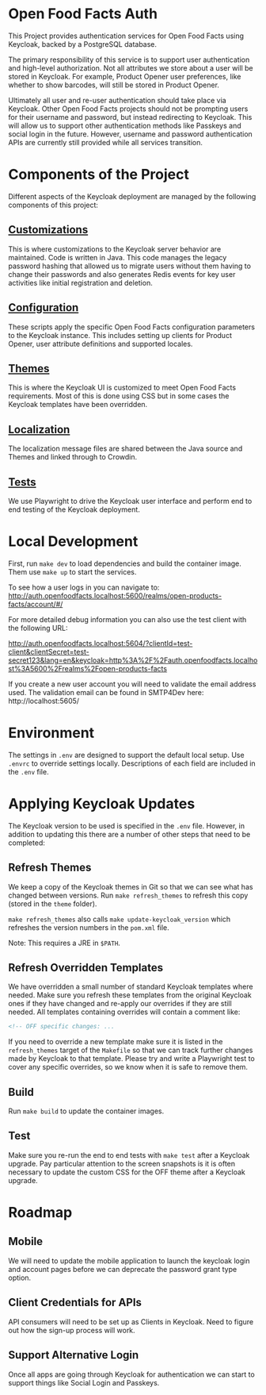 # Open Food Facts Auth

This Project provides authentication services for Open Food Facts using Keycloak, backed by a PostgreSQL database.

The primary responsibility of this service is to support user authentication and high-level authorization. Not all attributes we store about a user will be stored in Keycloak. For example, Product Opener user preferences, like whether to show barcodes, will still be stored in Product Opener.

Ultimately all user and re-user authentication should take place via Keycloak. Other Open Food Facts projects should not be prompting users for their username and password, but instead redirecting to Keycloak. This will allow us to support other authentication methods like Passkeys and social login in the future. However, username and password authentication APIs are currently still provided while all services transition.

# Components of the Project

Different aspects of the Keycloak deployment are managed by the following components of this project:

## [Customizations](src/README.md)

This is where customizations to the Keycloak server behavior are maintained. Code is written in Java. This code manages the legacy password hashing that allowed us to migrate users without them having to change their passwords and also generates Redis events for key user activities like initial registration and deletion.

## [Configuration](runtime-scripts/README.md)

These scripts apply the specific Open Food Facts configuration parameters to the Keycloak instance. This includes setting up clients for Product Opener, user attribute definitions and supported locales.

## [Themes](theme/README.md)

This is where the Keycloak UI is customized to meet Open Food Facts requirements. Most of this is done using CSS but in some cases the Keycloak templates have been overridden.

## [Localization](src/messages/README.md)

The localization message files are shared between the Java source and Themes and linked through to Crowdin.

## [Tests](tests/README.md)

We use Playwright to drive the Keycloak user interface and perform end to end testing of the Keycloak deployment.

# Local Development

First, run `make dev` to load dependencies and build the container image. Them use `make up` to start the services.

To see how a user logs in you can navigate to: http://auth.openfoodfacts.localhost:5600/realms/open-products-facts/account/#/

For more detailed debug information you can also use the test client with the following URL:

http://auth.openfoodfacts.localhost:5604/?clientId=test-client&clientSecret=test-secret123&lang=en&keycloak=http%3A%2F%2Fauth.openfoodfacts.localhost%3A5600%2Frealms%2Fopen-products-facts

If you create a new user account you will need to validate the email address used. The validation email can be found in SMTP4Dev here: http://localhost:5605/

# Environment

The settings in `.env` are designed to support the default local setup. Use `.envrc` to override settings locally. Descriptions of each field are included in the `.env` file.

# Applying Keycloak Updates

The Keycloak version to be used is specified in the `.env` file. However, in addition to updating this there are a number of other steps that need to be completed:

## Refresh Themes

We keep a copy of the Keycloak themes in Git so that we can see what has changed between versions. Run `make refresh_themes` to refresh this copy (stored in the `theme` folder).

`make refresh_themes` also calls `make update-keycloak_version` which refreshes the version numbers in the `pom.xml` file.

Note: This requires a JRE in `$PATH`.

## Refresh Overridden Templates

We have overridden a small number of standard Keycloak templates where needed. Make sure you refresh these templates from the original Keycloak ones if they have changed and re-apply our overrides if they are still needed. All templates containing overrides will contain a comment like:

```html
<!-- OFF specific changes: ...
```

If you need to override a new template make sure it is listed in the `refresh_themes` target of the `Makefile` so that we can track further changes made by Keycloak to that template. Please try and write a Playwright test to cover any specific overrides, so we know when it is safe to remove them.

## Build

Run `make build` to update the container images.

## Test

Make sure you re-run the end to end tests with `make test` after a Keycloak upgrade. Pay particular attention to the screen snapshots is it is often necessary to update the custom CSS for the OFF theme after a Keycloak upgrade.

# Roadmap

## Mobile

We will need to update the mobile application to launch the keycloak login and account pages before we can deprecate the password grant type option.

## Client Credentials for APIs

API consumers will need to be set up as Clients in Keycloak. Need to figure out how the sign-up process will work.

## Support Alternative Login

Once all apps are going through Keycloak for authentication we can start to support things like Social Login and Passkeys.